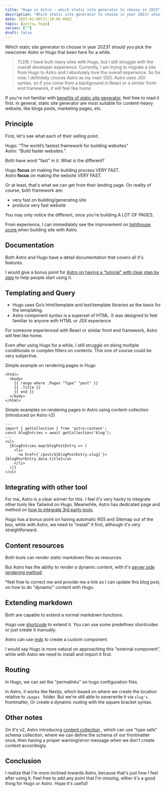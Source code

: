 ```yaml
---
title: "Hugo vs Astro - which static site generator to choose in 2023"
description: "Which static site generator to choose in year 2023? should you pick the newcomer Astro or Hugo that been here for a while"
date: 2023-02-06T21:18:00.000Z
topic: [astro, hugo]
series: [""]
draft: false
---
```

Which static site generator to choose in year 2023? should you pick the newcomer Astro or Hugo that been here for a while.

> TLDR;
> I have built many sites with Hugo, but I still struggle with the overall developer experience. Currently, I am trying to migrate a site from Hugo to Astro and I absolutely love the overall experience. So for now, I definitely choose Astro as my main SSG.
> Astro uses JSX syntax, so if you come from a background in React or a similar front-end framework, it will feel like home

If you're not familiar with [benefits of static site generator](https://gohugo.io/about/benefits/), feel free to read it first. In general, static site generator are most suitable for content-heavy website, like blogs posts, marketing pages, etc.

## Principle

First, let's see what each of their selling point.

Hugo: "The world’s fastest framework for building websites"   
Astro: "Build faster websites.".

Both have word "fast" in it. What is the different?  

Hugo **focus** on making the building process VERY FAST.   
Astro **focus** on making the website VERY FAST.   

Or at least, that's what we can get from their landing page. On reality of course, both framework are:
- very fast on building/generating site 
- produce very fast website

You may only notice the different, once you're building A LOT OF PAGES. 

From experience, I can immediately see the improvement on [lighthouse score ](https://developer.chrome.com/docs/lighthouse/overview/) when building site with Astro. 

## Documentation
Both Astro and Hugo have a detail documentation that covers all it's features.

I would give a bonus point for [Astro on having a "tutorial" with clear step by step](https://docs.astro.build/en/tutorial/0-introduction/) to help people start using it.

## Templating and Query
- Hugo uses Go’s html/template and text/template libraries as the basis for the templating.
- Astro component syntax is a superset of HTML. It was designed to feel familiar to anyone with HTML or JSX experience

For someone experienced with React or similar front end framework, Astro will feel like home. 

Even after using Hugo for a while, I still struggle on doing multiple conditionals or complex filters on contents. This one of course could be very subjective.

Simple example on rendering pages in Hugo
```
<html>
  <body>
    {{ range where .Pages "Type" "post" }}
	{{ .Title }}
    {{ end }}
  </body>
</html>
```


Simple examples on rendering pages in Astro using content-collection (introduced on Astro v2)
```
---
import { getCollection } from 'astro:content';
const blogEntries = await getCollection('blog');
---
<ul>
  {blogEntries.map(blogPostEntry => (
    <li>
      <a href={`/post/${blogPostEntry.slug}`}>{blogPostEntry.data.title}</a>
    </li>
  ))}
</ul>
```

## Integrating with other tool
For me, Astro is a clear winner for this. I feel it's very hacky to integrate other tools like Tailwind on Hugo. Meanwhile, Astro has dedicated page and method on [how to integrate 3rd party tools](https://docs.astro.build/en/guides/integrations-guide/).

Hugo has a  bonus point on having automatic RSS and Sitemap out of the box, while with Astro, we need to "install" it first, although it's very straightforward.

## Content resources
Both tools can render static markdown files as resources. 

But Astro has the ability to render a dynamic content, with it's [server side rendering method](https://docs.astro.build/en/guides/server-side-rendering/).

*feel free to correct me and provide me a link so I can update this blog post, on how to do "dynamic" content with Hugo.

## Extending markdown
Both are capable to extend a normal markdown functions.

Hugo use [shortcode](https://gohugo.io/content-management/shortcodes/) to extend it. You can use some predefines shortcodes or just create it manually. 

Astro can use [mdx](https://docs.astro.build/en/guides/integrations-guide/mdx/)  to create a custom component. 

I would say Hugo is more natural on approaching this "external component", while with Astro we need to install and import it first. 

## Routing
In Hugo, we can set the "permalinks" on hugo configuration files. 

In Astro, it works like Nextjs, which based on where we create the location relative to `/pages ` folder. But we're still able to oeverwrite it via `slug's` frontmatter, Or create a dynamic routing with the square bracket syntax.

## Other notes

On it's v2,  Astro introducing [content collection](https://docs.astro.build/en/guides/content-collections/)  , which can use "type safe" schema collection, where we can define the schema of our frontmatter once, then having a proper warning/error message when we don't create content accordingly.

## Conclusion
I realize that I'm more inclined towards Astro, because that's just how I feel after using it. Feel free to add any point that I'm missing, either it's a good thing for Hugo or Astro. Hope it's useful!
